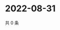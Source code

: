 # 2022-08-31

共 0 条

<!-- BEGIN WEIBO -->
<!-- 最后更新时间 Wed Aug 31 2022 02:19:59 GMT+0800 (China Standard Time) -->

<!-- END WEIBO -->

